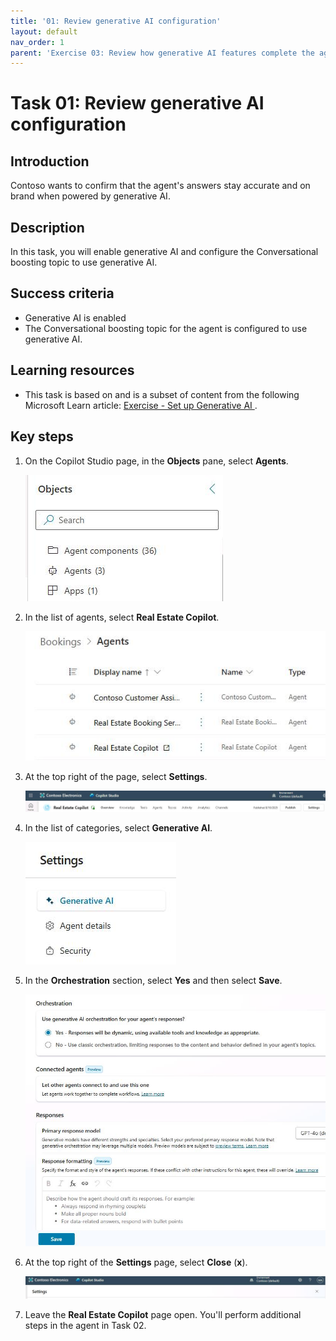 ```yaml
---
title: '01: Review generative AI configuration'
layout: default
nav_order: 1
parent: 'Exercise 03: Review how generative AI features complete the agentic solution'
---
```


# Task 01: Review generative AI configuration

## Introduction 
Contoso wants to confirm that the agent's answers stay accurate and on brand when powered by generative AI. 

## Description 
In this task, you will enable generative AI and configure the Conversational boosting topic to use generative AI.

## Success criteria 
- Generative AI is enabled
- The Conversational boosting topic for the agent is configured to use generative AI.

## Learning resources
- This task is based on and is a subset of content from the following Microsoft Learn article: <a href="https://learn.microsoft.com/en-us/training/modules/create-bots-power-virtual-agents-copilot/exercise-generative-ai" target="_blank" rel="noopener noreferrer">
  Exercise - Set up Generative AI
</a>.

## Key steps

1. On the Copilot Studio page, in the **Objects** pane, select **Agents**.

    ![oy3zmz0b.jpg](../../media/oy3zmz0b.jpg)

1. In the list of agents, select **Real Estate Copilot**.

    ![anxpqcck.jpg](../../media/anxpqcck.jpg)

1. At the top right of the page, select **Settings**.

    ![insux9z3.jpg](../../media/insux9z3.jpg)

1. In the list of categories, select **Generative AI**.

    ![8ts1cdbm.jpg](../../media/8ts1cdbm.jpg)

1. In the **Orchestration** section, select **Yes** and then select **Save**.

    ![cp3z6ngh.jpg](../../media/cp3z6ngh.jpg)

1. At the top right of the **Settings** page, select **Close** (**x**).

    ![quicxvz8.jpg](../../media/quicxvz8.jpg)

1. Leave the **Real Estate Copilot** page open. You'll perform additional steps in the agent in Task 02.